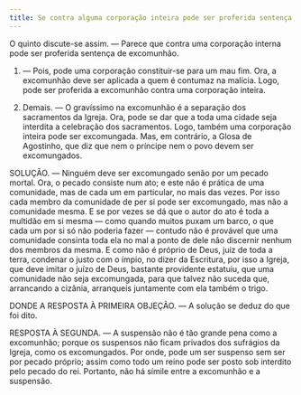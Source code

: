 ```yaml
---
title: Se contra alguma corporação inteira pode ser proferida sentença de excomunhão
---
```


O quinto discute-se assim. — Parece que contra uma corporação interna pode ser proferida sentença de excomunhão.  

1. — Pois, pode uma corporação constituir-se para um mau fim. Ora, a excomunhão deve ser aplicada a quem é contumaz na malícia. Logo, pode ser proferida a excomunhão contra uma corporação inteira.  

2. Demais. — O gravíssimo na excomunhão é a separação dos sacramentos da Igreja. Ora, pode se dar que a toda uma cidade seja interdita a celebração dos sacramentos. Logo, também uma corporação inteira pode ser excomungada.  Mas, em contrário, a Glosa de Agostinho, que diz que nem o príncipe nem o povo devem ser excomungados.  

SOLUÇÃO. — Ninguém deve ser excomungado senão por um pecado mortal. Ora, o pecado consiste num ato; e este não é prática de uma comunidade, mas de cada um em particular, no mais das vezes. Por isso cada membro da comunidade de per si pode ser excomungado, mas não a comunidade mesma. E se por vezes se dá que o autor do ato é toda a multidão em si mesma — como quando muitos puxam um barco, o que cada um por si só não poderia fazer — contudo não é provável que uma comunidade consinta toda ela no mal a ponto de dele não discernir nenhum dos membros da mesma. E como não é próprio de Deus, juiz de toda a terra, condenar o justo com o ímpio, no dizer da Escritura, por isso a Igreja, que deve imitar o juízo de Deus, bastante providente estatuiu, que uma comunidade não seja excomungada, para que talvez não suceda que, arrancando a cizânia, arranqueis juntamente com ela também o trigo.  

DONDE A RESPOSTA À PRIMEIRA OBJEÇÃO. — A solução se deduz do que foi dito.  

RESPOSTA À SEGUNDA. — A suspensão não é tão grande pena como a excomunhão; porque os suspensos não ficam privados dos sufrágios da Igreja, como os excomungados. Por onde, pode um ser suspenso sem ser por pecado próprio; assim como todo um reino pode ser posto sob interdito pelo pecado do rei. Portanto, não há símile entre a excomunhão e a suspensão.